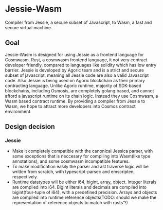 # Jessie-Wasm

Compiler from Jessie, a secure subset of Javascript, to Wasm, a fast and secure virtual machine.

## Goal

Jessie-Wasm is designed for using Jessie as a frontend language for Cosmwasm. Rust, a cosmwasm frontend language, it not very contract developer friendly, compared to languages like solidity which has low entry barrier. Jessie is developed by Agoric team and is a strict and secure subset of javascript, meaning all Jessie code are also a valid Javascript code. Also Jessie is being used on Agoric blockchain as their primary contracting language. Unlike Agoric runtime, majority of SDK-based blockchains, including Osmosis, are completely golang based, and cannot afford a javascript runtime on its chain logic. Instead they use Cosmwasm, a Wasm based contract runtime. By providing a compiler from Jessie to Wasm, we hope to attract more developers into Cosmos contract environment.

## Design decision

### Jessie 

- Make it completely compatible with the canonical Jessica parser, with some exceptions that is neccesary for compiling into Wasm(like type annotations), and some cosmwasm incompatible features.
- To make modification easily the parser and ast traverse logic will be written from scratch, with typescript-parsec and emscripten, respectively.
- Runtime datatypes will be either i64, bigint, array, object. Integer literals are compiled into i64. Bigint literals and decimals are compiled into bigint(four-tuple of i64), with a predefined precision. Arrays and objects are compiled into runtime reference objects(TODO: should we make the representation of reference objects to match with rusts'?)

